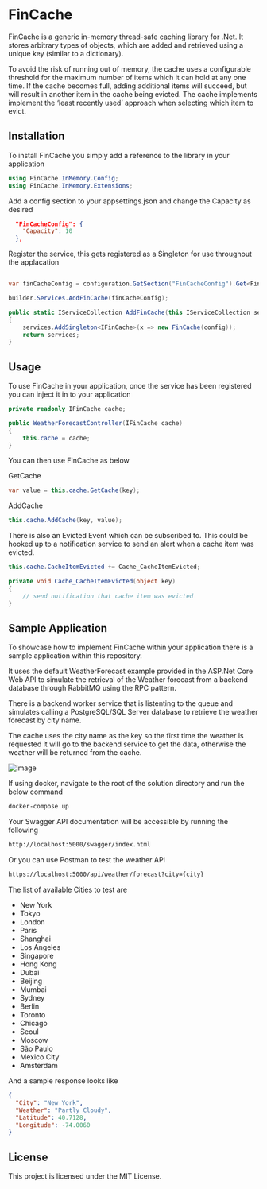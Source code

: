 # FinCache
FinCache is a generic in-memory thread-safe caching library for .Net. It stores arbitrary types of objects, which are added and retrieved 
using a unique key (similar to a dictionary).

To avoid the risk of running out of memory, the cache uses a configurable threshold for the maximum number of items which it can hold at any one time. 
If the cache becomes full, adding additional items will succeed, but will result in another item in the cache being 
evicted. The cache implements implement the ‘least recently used’ approach when selecting which item to evict.

## Installation

To install FinCache you simply add a reference to the library in your application

```csharp
using FinCache.InMemory.Config;
using FinCache.InMemory.Extensions;
```

Add a config section to your appsettings.json and change the Capacity as desired

```json
  "FinCacheConfig": {
    "Capacity": 10
  },
```

Register the service, this gets registered as a Singleton for use throughout the applacation

```csharp

var finCacheConfig = configuration.GetSection("FinCacheConfig").Get<FinCacheConfig>();

builder.Services.AddFinCache(finCacheConfig);

public static IServiceCollection AddFinCache(this IServiceCollection services, FinCacheConfig config)
{                
    services.AddSingleton<IFinCache>(x => new FinCache(config));
    return services;
}
```

## Usage
To use FinCache in your application, once the service has been registered you can inject it in to your application

```csharp
private readonly IFinCache cache;

public WeatherForecastController(IFinCache cache)
{
    this.cache = cache;            
}
```
You can then use FinCache as below

GetCache

```csharp
var value = this.cache.GetCache(key);
```

AddCache

```csharp
this.cache.AddCache(key, value);
```
There is also an Evicted Event which can be subscribed to. This could be hooked up to a notification service to send an alert when a cache item was evicted.

```csharp
this.cache.CacheItemEvicted += Cache_CacheItemEvicted;

private void Cache_CacheItemEvicted(object key)
{
    // send notification that cache item was evicted
}
```

## Sample Application

To showcase how to implement FinCache within your application there is a sample application within this repository.

It uses the default WeatherForecast example provided in the ASP.Net Core Web API to simulate the retrieval of the Weather forecast from a backend database through RabbitMQ using the RPC pattern. 

There is a backend worker service that is listenting to the queue and simulates calling a PostgreSQL/SQL Server database to retrieve the weather forecast by city name.

The cache uses the city name as the key so the first time the weather is requested it will go to the backend service to get the data, otherwise the weather will be returned from the cache.

![image](https://github.com/mckt1985/FinCache/assets/58369494/a9a248f9-b96f-48fe-a407-4780f1b7d8e2)

If using docker, navigate to the root of the solution directory and run the below command

```bash
docker-compose up
```

Your Swagger API documentation will be accessible by running the following 

```bash
http://localhost:5000/swagger/index.html
```

Or you can use Postman to test the weather API

```bash
https://localhost:5000/api/weather/forecast?city={city}
```
The list of available Cities to test are 

* New York
* Tokyo
* London
* Paris
* Shanghai
* Los Angeles
* Singapore
* Hong Kong
* Dubai
* Beijing
* Mumbai
* Sydney
* Berlin
* Toronto
* Chicago
* Seoul
* Moscow
* São Paulo
* Mexico City
* Amsterdam

And a sample response looks like

```json
{
  "City": "New York",
  "Weather": "Partly Cloudy",
  "Latitude": 40.7128,
  "Longitude": -74.0060
}
```

## License
This project is licensed under the MIT License.
